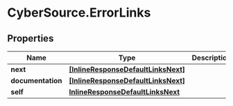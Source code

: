 # CyberSource.ErrorLinks

## Properties
Name | Type | Description | Notes
------------ | ------------- | ------------- | -------------
**next** | [**[InlineResponseDefaultLinksNext]**](InlineResponseDefaultLinksNext.md) |  | [optional] 
**documentation** | [**[InlineResponseDefaultLinksNext]**](InlineResponseDefaultLinksNext.md) |  | [optional] 
**self** | [**InlineResponseDefaultLinksNext**](InlineResponseDefaultLinksNext.md) |  | [optional] 


